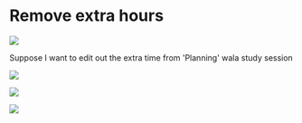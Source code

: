 # Remove extra hours 

![](https://imgur.com/aqlGOty.png)

Suppose I want to edit out the extra time from 'Planning' wala study session

![](https://imgur.com/R5kXwPU.png)

![](https://imgur.com/BX40zTx.png)

![](https://imgur.com/fkGRmO1.png)